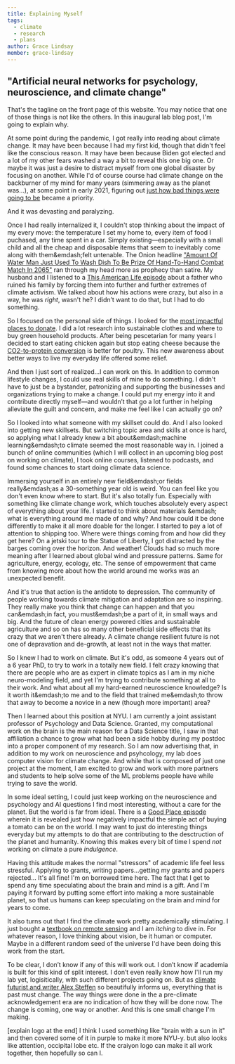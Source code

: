 ```yaml
---
title: Explaining Myself
tags:
  - climate
  - research
  - plans
author: Grace Lindsay
member: grace-lindsay
---
```



## "Artificial neural networks for psychology, neuroscience, and climate change"

That's the tagline on the front page of this website. You may notice that one of those things is not like the others. In this inaugural lab blog post, I'm going to explain why.

At some point during the pandemic, I got really into reading about climate change. It may have been because I had my first kid, though that didn't feel like the conscious reason. It may have been because Biden got elected and a lot of my other fears washed a way a bit to reveal this one big one. Or maybe it was just a desire to distract myself from one global disaster by focusing on another. While I'd of course course had climate change on the backburner of my mind for many years (simmering away as the planet was...), at some point in early 2021, figuring out [just how bad things were going to be](https://grist.org/science/time-is-running-out-to-adapt-to-climate-change-new-ipcc-report-says/) became a priority.

And it was devasting and paralyzing.  

Once I had really internalized it, I couldn't stop thinking about the impact of my every move: the temperature I set my home to, every item of food I puchased, any time spent in a car. Simply existing&mdash;especially with a small child and all the cheap and disposable items that seem to inevitably come along with them&emdash;felt untenable. The Onion headline ["Amount Of Water Man Just Used To Wash Dish To Be Prize Of Hand-To-Hand Combat Match In 2065"](https://www.theonion.com/amount-of-water-man-just-used-to-wash-dish-to-be-prize-1819578198) ran through my head more as prophecy than satire. My husband and I listened to a [This American Life episode](https://www.thisamericanlife.org/748/transcript) about a father who ruined his family by forcing them into further and further extremes of climate activism. We talked about how his actions were crazy, but also in a way, he was *right*, wasn't he? I didn’t want to do that, but I had to do something.

So I focused on the personal side of things. I looked for the [most impactful places to donate](https://www.vox.com/future-perfect/2019/12/2/20976180/climate-change-best-charities-effective-philanthropy). I did a lot research into sustainable clothes and where to buy green household products. After being pescetarian for many years I decided to start eating chicken again but stop eating cheese because the [CO2-to-protein conversion](https://ourworldindata.org/grapher/ghg-per-protein-poore) is better for poultry. This new awareness about better ways to live my everyday life offered some relief. 

And then I just sort of realized...I can work on this. In addition to common lifestyle changes, I could use real skills of mine to do something. I didn't have to just be a bystander, patronizing and supporting the businesses and organizations trying to make a change. I could put my energy into it and contribute directly myself&mdash;and wouldn’t that go a lot further in helping alleviate the guilt and concern, and make me feel like I can actually go on? 

So I looked into what someone with my skillset could do. And I also looked into getting new skillsets. But switching topic area and skills at once is hard, so applying what I already knew a bit about&emdash;machine learning&emdash;to climate seemed the most reasonable way in. I joined a bunch of online communities (which I will collect in an upcoming blog post on working on climate), I took online courses, listened to podcasts, and found some chances to start doing climate data science. 

Immersing yourself in an entirely new field&emdash;or fields really&emdash;as a 30-something year old is weird. You can feel like you don't even know where to start. But it's also totally fun. Especially with something like climate change work, which touches absolutely every aspect of everything about your life.  I  started to think about materials &emdash; what is everything around me made of and why? And how could it be done differently to make it all more doable for the longer. I started to pay a lot of attention to shipping too. Where were things coming from and how did they get here? On a jetski tour to the Statue of Liberty, I got distracted by the barges coming over the horizon. And weather! Clouds had so much more meaning after I learned about global wind and pressure patterns. Same for agriculture, energy, ecology, etc. The sense of empowerment that came from knowing more about how the world around me works was an unexpected benefit.

And it's true that action is the antidote to depression. The community of people working towards climate mitigation and adaptation are so inspiring. They really make you think that change can happen and that you can&emdash;in fact, you must&emdash;be a part of it, in small ways and big. And the future of clean energy powered cities and sustainable agriculture and so on has so many other beneficial side effects that its crazy that we aren't there already. A climate change resilient future is not one of depravation and de-growth, at least not in the ways that matter.  

So I knew I had to work on climate. But it's odd, as someone 4 years out of a 6 year PhD, to try to work in a totally new field. I felt crazy knowing that there are people who are as expert in climate topics as I am in my niche neuro-modeling field, and yet I'm trying to contribute something at all to their work. And what about all my hard-earned neuroscience knowledge? Is it worth it&emdash;to me and to the field that trained me&emdash;to throw that away to become a novice in a new (though more important) area? 

Then I learned about this position at NYU. I am currently a joint assistant professor of Psychology and Data Science. Granted, my computational work on the brain is the main reason for a Data Science title, I saw in that affiliation a chance to grow what had been a side hobby during my postdoc into a proper component of my research. So I am now advertising that, in addition to my work on neuroscience and psyhcology, my lab does computer vision for climate change. And while that is composed of just one project at the moment, I am excited to grow and work with more partners and students to help solve some of the ML problems people have while trying to save the world.    

In some ideal setting, I could just keep working on the neuroscience and psychology and AI questions I find most interesting, without a care for the planet. But the world is far from ideal. There is a [Good Place episode](https://youtu.be/R8m_5HDZF7w?t=98) wherein it is revealed just how negatively impactful the simple act of buying a tomato can be on the world. I may want to just do interesting things everyday but my attempts to do that are contributing to the desctruction of the planet and humanity. Knowing this makes every bit of time I spend *not* working on climate a pure *indulgence*.  
 
Having this attitude makes the normal "stressors" of academic life feel less stressful. Applying to grants, writing papers...getting my grants and papers rejected... It's all fine! I'm on borrowed time here. The fact that I get to spend any time speculating about the brain and mind is a gift. And I'm paying it forward by putting some effort into making a more sustainable planet, so that us humans can keep speculating on the brain and mind for years to come. 

It also turns out that I find the climate work pretty academically stimulating. I just bought a [textbook on remote sensing](https://www.guilford.com/books/Introduction-to-Remote-Sensing/Campbell-Wynne-Thomas/9781462549405) and I am *itching* to dive in. For whatever reason, I love thinking about vision, be it human or computer. Maybe in a different random seed of the universe I'd have been doing this work from the start. 

To be clear, I don’t know if any of this will work out. I don’t know if academia is built for this kind of split interest. I don’t even really know how I'll run my lab yet, logisitically, with such different projects going on. But as [climate futurist and writer Alex Steffen](https://alexsteffen.substack.com/) so beautifully informs us, everything that is past must change. The way things were done in the a pre-climate acknowledgement era are no indication of how they will be done now. The change is coming, one way or another. And this is one small change I'm making. 

[explain logo at the end] I think I used something like "brain with a sun in it" and then covered some of it in purple to make it more NYU-y. but also looks like attention, occipital lobe etc. If the craiyon logo can make it all work together, then hopefully so can I.  

 
  

  



